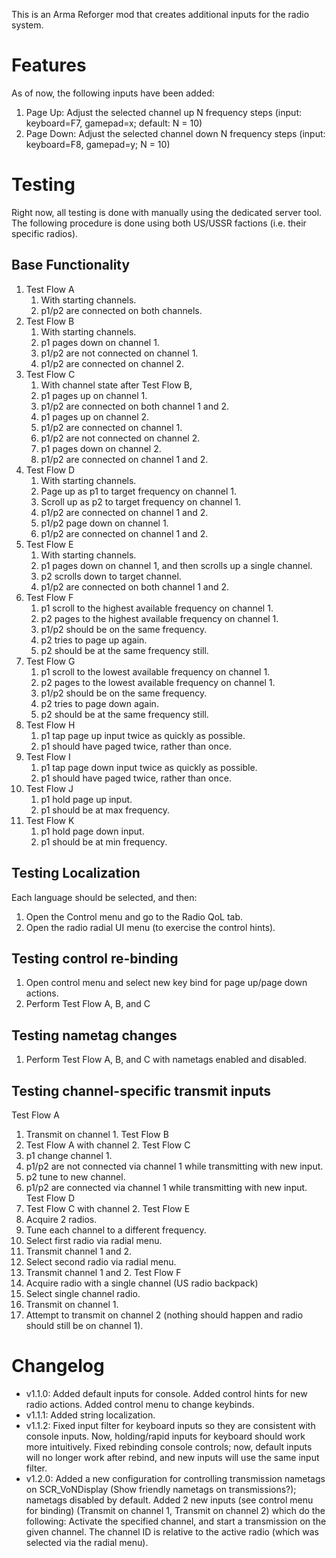 This is an Arma Reforger mod that creates additional inputs for the radio system.

# Features
As of now, the following inputs have been added:
1. Page Up: Adjust the selected channel up N frequency steps (input: keyboard=F7, gamepad=x; default: N = 10)
2. Page Down: Adjust the selected channel down N frequency steps (input: keyboard=F8, gamepad=y; N = 10)

# Testing
Right now, all testing is done with manually using the dedicated server tool. The following procedure is done using both US/USSR factions (i.e. their specific radios).

## Base Functionality
1. Test Flow A
    1. With starting channels.
    2. p1/p2 are connected on both channels.
2. Test Flow B
    1. With starting channels.
    2. p1 pages down on channel 1.
    3. p1/p2 are not connected on channel 1.
    4. p1/p2 are connected on channel 2.
3. Test Flow C
    1. With channel state after Test Flow B,
    2. p1 pages up on channel 1.
    3. p1/p2 are connected on both channel 1 and 2.
    4. p1 pages up on channel 2.
    5. p1/p2 are connected on channel 1.
    6. p1/p2 are not connected on channel 2.
    7. p1 pages down on channel 2.
    8. p1/p2 are connected on channel 1 and 2.
4. Test Flow D
    1. With starting channels.
    2. Page up as p1 to target frequency on channel 1.
    3. Scroll up as p2 to target frequency on channel 1.
    4. p1/p2 are connected on channel 1 and 2.
    5. p1/p2 page down on channel 1.
    6. p1/p2 are connected on channel 1 and 2.
5. Test Flow E
    1. With starting channels.
    2. p1 pages down on channel 1, and then scrolls up a single channel.
    3. p2 scrolls down to target channel.
    4. p1/p2 are connected on both channel 1 and 2.
6. Test Flow F
    1. p1 scroll to the highest available frequency on channel 1.
    2. p2 pages to the highest available frequency on channel 1.
    3. p1/p2 should be on the same frequency.
    4. p2 tries to page up again.
    5. p2 should be at the same frequency still.
6. Test Flow G
    1. p1 scroll to the lowest available frequency on channel 1.
    2. p2 pages to the lowest available frequency on channel 1.
    3. p1/p2 should be on the same frequency.
    4. p2 tries to page down again.
    5. p2 should be at the same frequency still.
7. Test Flow H
    1. p1 tap page up input twice as quickly as possible.
    2. p1 should have paged twice, rather than once.
8. Test Flow I
    1. p1 tap page down input twice as quickly as possible.
    2. p1 should have paged twice, rather than once.
9. Test Flow J
    1. p1 hold page up input.
    2. p1 should be at max frequency.
10. Test Flow K
    1. p1 hold page down input.
    2. p1 should be at min frequency.

## Testing Localization
Each language should be selected, and then:
1. Open the Control menu and go to the Radio QoL tab.
2. Open the radio radial UI menu (to exercise the control hints).

## Testing control re-binding
1. Open control menu and select new key bind for page up/page down actions.
2. Perform Test Flow A, B, and C

## Testing nametag changes
1. Perform Test Flow A, B, and C with nametags enabled and disabled.

## Testing channel-specific transmit inputs
Test Flow A
1. Transmit on channel 1.
Test Flow B
1. Test Flow A with channel 2.
Test Flow C
1. p1 change channel 1.
2. p1/p2 are not connected via channel 1 while transmitting with new input.
3. p2 tune to new channel.
4. p1/p2 are connected via channel 1 while transmitting with new input.
Test Flow D
1. Test Flow C with channel 2.
Test Flow E
1. Acquire 2 radios.
2. Tune each channel to a different frequency.
3. Select first radio via radial menu.
4. Transmit channel 1 and 2.
5. Select second radio via radial menu.
6. Transmit channel 1 and 2.
Test Flow F
1. Acquire radio with a single channel (US radio backpack)
2. Select single channel radio.
3. Transmit on channel 1.
4. Attempt to transmit on channel 2 (nothing should happen and radio should still be on channel 1).

# Changelog
- v1.1.0: Added default inputs for console. Added control hints for new radio actions. Added control menu to change keybinds.
- v1.1.1: Added string localization.
- v1.1.2: Fixed input filter for keyboard inputs so they are consistent with console inputs. Now, holding/rapid inputs for keyboard should work more intuitively. Fixed rebinding console controls; now, default inputs will no longer work after rebind, and new inputs will use the same input filter.
- v1.2.0: Added a new configuration for controlling transmission nametags on SCR_VoNDisplay (Show friendly nametags on transmissions?); nametags disabled by default. Added 2 new inputs (see control menu for binding) (Transmit on channel 1, Transmit on channel 2) which do the following: Activate the specified channel, and start a transmission on the given channel. The channel ID is relative to the active radio (which was selected via the radial menu).
